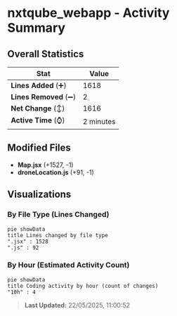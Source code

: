# nxtqube_webapp - Activity Summary 

## Overall Statistics

| Stat                   | Value                                                             |
| ---------------------- | ----------------------------------------------------------------- |
| **Lines Added** (➕)   | 1618                                          |
| **Lines Removed** (➖) | 2                                        |
| **Net Change** (↕)    | 1616                |
| **Active Time** (⌚)   | 2 minutes |


## Modified Files
- **Map.jsx** (+1527, -1)
- **droneLocation.js** (+91, -1)

## Visualizations

### By File Type (Lines Changed)

```mermaid
pie showData
title Lines changed by file type
".jsx" : 1528
".js" : 92
```

### By Hour (Estimated Activity Count)

```mermaid
pie showData
title Coding activity by hour (count of changes)
"10h" : 4
```


> **Last Updated:** 22/05/2025, 11:00:52